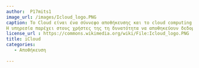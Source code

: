 ```yaml
---
author:  P17mits1
image_url: /images/Icloud_logo.PNG
caption: Το Cloud είναι ένα σύννεφο αποθήκευσης και το cloud computing υπηρεσιών  από την Apple Inc ξεκίνησε στις 12 Οκτωβρίου 2011. Από το Φεβρουάριο, 2016 , η υπηρεσία είχε 782 εκατομμύρια χρήστες. 
Η υπηρεσία παρέχει στους χρήστες της τη δυνατότητα να αποθηκεύουν δεδομένα όπως έγγραφα, φωτογραφίες και μουσική σε απομακρυσμένους διακομιστές για λήψη σε συσκευές iOS , macOS ή Windows , να μοιράζονται και να στέλνουν δεδομένα σε άλλους χρήστες και να διαχειρίζονται τις συσκευές Apple τους σε περίπτωση απώλειας ή κλοπής .
license_url : https://commons.wikimedia.org/wiki/File:Icloud_logo.PNG
title: iCloud
categories:
   - Αποθήκευση
  
---
```





